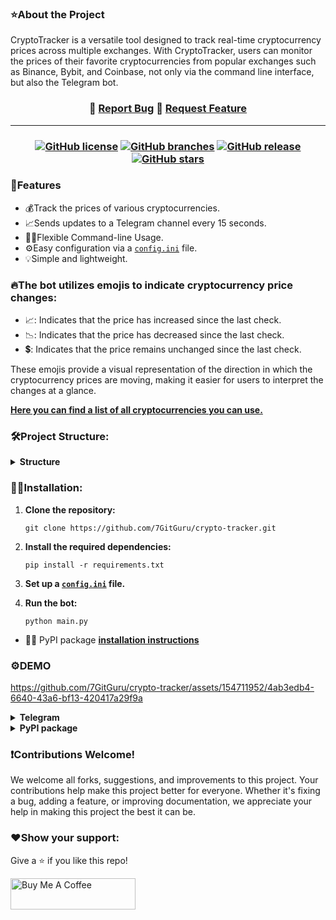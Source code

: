 ### ⭐About the Project
CryptoTracker is a versatile tool designed to track real-time cryptocurrency prices across multiple exchanges. With CryptoTracker, users can monitor the prices of their favorite cryptocurrencies from popular exchanges such as Binance, Bybit, and Coinbase, not only via the command line interface, but also the Telegram bot.

<h3 align="center">
    🔹
    <a href="https://github.com/7GitGuru/crypto-tracker/issues">Report Bug</a>
    🔹
    <a href="https://github.com/7GitGuru/crypto-tracker/issues">Request Feature</a>
</h3>

---

<h3 align="center">
    
[![GitHub license](https://img.shields.io/github/license/7GitGuru/crypto-tracker.svg)](https://github.com/7GitGuru/crypto-tracker/blob/main/LICENSE)
[![GitHub branches](https://badgen.net/github/branches/7GitGuru/crypto-tracker)](https://github.com/7GitGuru/crypto-tracker/branches)
[![GitHub release](https://img.shields.io/github/release/7GitGuru/crypto-tracker.svg)](https://github.com/7GitGuru/crypto-tracker/releases/)
[![GitHub stars](https://badgen.net/github/stars/7GitGuru/crypto-tracker)](https://github.com/7GitGuru/crypto-tracker/)

</h3>

### 🚀Features
- 💰Track the prices of various cryptocurrencies.
- 📈Sends updates to a Telegram channel every 15 seconds.
- 🧑‍💻Flexible Command-line Usage.
- ⚙️Easy configuration via a [`config.ini`](https://github.com/7GitGuru/crypto-tracker/blob/telegram/config/config.ini) file.
- 💡Simple and lightweight.

### 🔥The bot utilizes emojis to indicate cryptocurrency price changes:

- 📈: Indicates that the price has increased since the last check.
- 📉: Indicates that the price has decreased since the last check.
- 💲: Indicates that the price remains unchanged since the last check.

These emojis provide a visual representation of the direction in which the cryptocurrency prices are moving, making it easier for users to interpret the changes at a glance.

**[Here you can find a list of all cryptocurrencies you can use.](https://github.com/7GitGuru/crypto-tracker/blob/main/coin-names.json)**

### 🛠️Project Structure:
<details>
  <summary><b>Structure</b></summary>
    
```
crypto_tracker/
│
├── config/
│   └── config.ini
│  
├── api.py
├── main.py
├── telegram_bot.py
├── requirements.txt
├── LICENSE
└── README.md
```
</details>

### 👨‍💻Installation:
1. **Clone the repository:**
   ```
   git clone https://github.com/7GitGuru/crypto-tracker.git
   ```

2. **Install the required dependencies:**
   ```
   pip install -r requirements.txt
   ```

3. **Set up a [`config.ini`](https://github.com/7GitGuru/crypto-tracker/blob/telegram/config/config.ini) file.**

4. **Run the bot:**
   ```
   python main.py
   ```
<!--- 🤖 Discord bot [installation instructions](https://github.com/7GitGuru/crypto-tracker/blob/discord/README.md) -->
- 👩‍💻 PyPI package **[installation instructions](https://github.com/7GitGuru/crypto-tracker/blob/main/README.md)**

### ⚙️DEMO

https://github.com/7GitGuru/crypto-tracker/assets/154711952/4ab3edb4-6640-43a6-bf13-420417a29f9a

<details>
  <summary><b>Telegram</b></summary>
  
![image](https://github.com/7GitGuru/crypto-tracker/assets/154711952/a3c2e1b7-8fc3-41cf-9f3f-6d5a6eebb158)

</details>

<!--- <details>
  <summary><b>Discord</b></summary>
  
![image](https://github.com/7GitGuru/crypto-tracker/assets/154711952/62c2ecb4-01dd-4d11-92a5-0ba406ec585d)

</details> -->

<details>
  <summary><b>PyPI package</b></summary>

![Screenshot 2024-03-17 232730](https://github.com/7GitGuru/crypto-tracker/assets/154711952/88ad5947-9e46-40b8-a3ee-637f650ff96a)

</details>

### ❗Contributions Welcome!

We welcome all forks, suggestions, and improvements to this project. Your contributions help make this project better for everyone. Whether it's fixing a bug, adding a feature, or improving documentation, we appreciate your help in making this project the best it can be.

### ❤️Show your support:

Give a ⭐ if you like this repo!

<a href="https://www.buymeacoffee.com/bohd4n" target="_blank"><img src="https://cdn.buymeacoffee.com/buttons/v2/default-violet.png" alt="Buy Me A Coffee" height= "50px" width= "200px" ></a>
